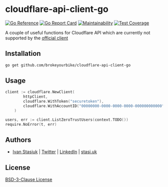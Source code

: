 # cloudflare-api-client-go

[![Go Reference](https://pkg.go.dev/badge/github.com/brokeyourbike/cloudflare-api-client-go.svg)](https://pkg.go.dev/github.com/brokeyourbike/cloudflare-api-client-go)
[![Go Report Card](https://goreportcard.com/badge/github.com/brokeyourbike/cloudflare-api-client-go)](https://goreportcard.com/report/github.com/brokeyourbike/cloudflare-api-client-go)
[![Maintainability](https://api.codeclimate.com/v1/badges/67ee4ef0f7416cbda159/maintainability)](https://codeclimate.com/github/brokeyourbike/cloudflare-api-client-go/maintainability)
[![Test Coverage](https://api.codeclimate.com/v1/badges/67ee4ef0f7416cbda159/test_coverage)](https://codeclimate.com/github/brokeyourbike/cloudflare-api-client-go/test_coverage)

A couple of useful functions for Cloudflare API which are currently not supported by the [official client](https://github.com/cloudflare/cloudflare-api-client-go)

## Installation

```bash
go get github.com/brokeyourbike/cloudflare-api-client-go
```

## Usage

```go
client := cloudflare.NewClient(
		httpClient,
		cloudflare.WithToken("securetoken"),
		cloudflare.WithAccountID("00000000-0000-0000-0000-000000000000"),
	)

users, err := client.ListZeroTrustUsers(context.TODO())
require.NoError(t, err)
```

## Authors
- [Ivan Stasiuk](https://github.com/brokeyourbike) | [Twitter](https://twitter.com/brokeyourbike) | [LinkedIn](https://www.linkedin.com/in/brokeyourbike) | [stasi.uk](https://stasi.uk)

## License
[BSD-3-Clause License](https://github.com/brokeyourbike/cloudflare-api-client-go/blob/main/LICENSE)
